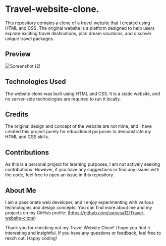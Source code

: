 # Travel-website-clone.

This repository contains a clone of a travel website that I created using HTML and CSS. The original website is a platform designed to help users explore exciting travel destinations, plan dream vacations, and discover unique travel packages.

## Preview

![Screenshot (2)](https://github.com/ssreesa12/Travel-website-clone./assets/139852839/55c1423a-c899-4c6f-bf06-5af4047e2c44)




## Technologies Used

The website clone was built using HTML and CSS. It is a static website, and no server-side technologies are required to run it locally.

## Credits

The original design and concept of the website are not mine, and I have created this project purely for educational purposes to demonstrate my HTML and CSS skills.

## Contributions

As this is a personal project for learning purposes, I am not actively seeking contributions. However, if you have any suggestions or find any issues with the code, feel free to open an issue in this repository.

## About Me

I am a passionate web developer, and I enjoy experimenting with various technologies and design concepts. You can find more about me and my projects on my GitHub profile: (https://github.com/ssreesa12/Travel-website-clone)

Thank you for checking out my Travel Website Clone! I hope you find it interesting and insightful. If you have any questions or feedback, feel free to reach out. Happy coding!
